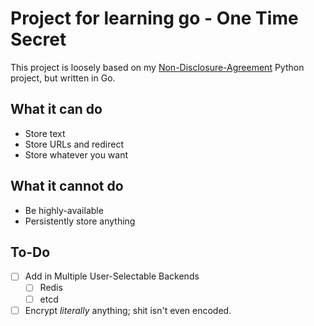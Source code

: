 # Project for learning go - One Time Secret

This project is loosely based on my [Non-Disclosure-Agreement](https://github.com/danmanners/non-disclosure-agreement) Python project, but written in Go.

## What it can do

- Store text
- Store URLs and redirect
- Store whatever you want

## What it cannot do

- Be highly-available
- Persistently store anything

## To-Do

- [ ] Add in Multiple User-Selectable Backends
  - [ ] Redis
  - [ ] etcd
- [ ] Encrypt _literally_ anything; shit isn't even encoded.
